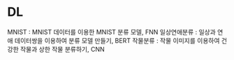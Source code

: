# DL


MNIST : MNIST 데이터를 이용한 MNIST 분류 모델, FNN
일상연애분류 : 일상과 연애 데이터쌍을 이용하여 분류 모델 만들기, BERT
작물분류 : 작물 이미지를 이용하여 건강한 작물과 상한 작물 분류하기, CNN

